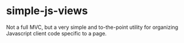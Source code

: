 # simple-js-views
Not a full MVC, but a very simple and to-the-point utility for organizing Javascript client code specific to a page.
